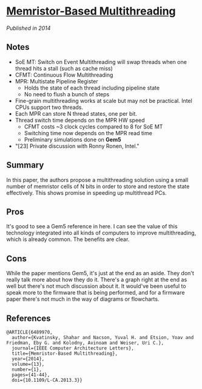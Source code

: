 # [Memristor-Based Multithreading](https://ieeexplore.ieee.org/document/6489970)
_Published in 2014_

## Notes
- SoE MT: Switch on Event Multithreading will swap threads when one thread hits a stall (such as cache miss)
- CFMT: Continuous Flow Multithreading 
- MPR: Multistate Pipeline Register
    - Holds the state of each thread including pipeline state
    - No need to flush a bunch of steps
- Fine-grain multithreading works at scale but may not be practical. Intel CPUs support two threads.
- Each MPR can store N thread states, one per bit.
- Thread switch time depends on the MPR HW speed
    - CFMT costs ~3 clock cycles compared to 8 for SoE MT
    - Switching time now depends on the MPR read time
    - Preliminary simulations done on **Gem5**
- "[23] Private discussion with Ronny Ronen, Intel."
    
## Summary

In this paper, the authors propose a multithreading solution using a small number of memristor cells of N bits in order to store and restore the state effectively. This shows promise in speeding up multithread PCs.

## Pros

It's good to see a Gem5 reference in here. I can see the value of this technology integrated into all kinds of computers to improve multithreading, which is already common. The benefits are clear.

## Cons

While the paper mentions Gem5, it's just at the end as an aside. They don't really talk more about how they do it. There's a graph right at the end as well but there's not much discussion about it. It would've been useful to speak more to the firmware that is being performed, and for a firmware paper there's not much in the way of diagrams or flowcharts.

## References

```
@ARTICLE{6489970,
  author={Kvatinsky, Shahar and Nacson, Yuval H. and Etsion, Yoav and Friedman, Eby G. and Kolodny, Avinoam and Weiser, Uri C.},
  journal={IEEE Computer Architecture Letters}, 
  title={Memristor-Based Multithreading}, 
  year={2014},
  volume={13},
  number={1},
  pages={41-44},
  doi={10.1109/L-CA.2013.3}}
```
